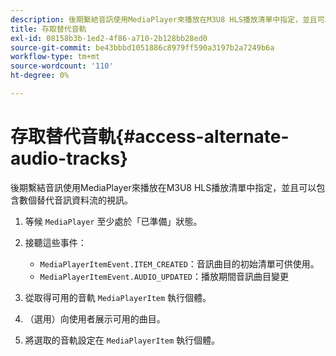 ```yaml
---
description: 後期繫結音訊使用MediaPlayer來播放在M3U8 HLS播放清單中指定，並且可以包含數個替代音訊資料流的視訊。
title: 存取替代音軌
exl-id: 08158b3b-1ed2-4f86-a710-2b128bb28ed0
source-git-commit: be43bbbd1051886c8979ff590a3197b2a7249b6a
workflow-type: tm+mt
source-wordcount: '110'
ht-degree: 0%

---
```


# 存取替代音軌{#access-alternate-audio-tracks}

後期繫結音訊使用MediaPlayer來播放在M3U8 HLS播放清單中指定，並且可以包含數個替代音訊資料流的視訊。

1. 等候 `MediaPlayer` 至少處於「已準備」狀態。
1. 接聽這些事件：

   * `MediaPlayerItemEvent.ITEM_CREATED`：音訊曲目的初始清單可供使用。
   * `MediaPlayerItemEvent.AUDIO_UPDATED`：播放期間音訊曲目變更

1. 從取得可用的音軌 `MediaPlayerItem` 執行個體。
1. （選用）向使用者展示可用的曲目。
1. 將選取的音軌設定在 `MediaPlayerItem` 執行個體。
